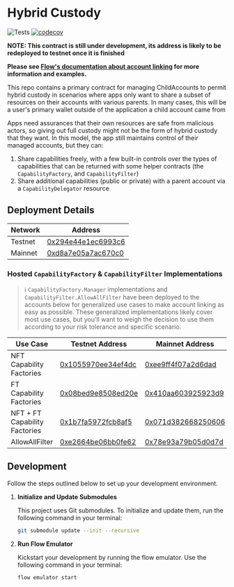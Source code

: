 # Hybrid Custody

![Tests](https://github.com/onflow/hybrid-custody/actions/workflows/integration-tests.yml/badge.svg)
[![codecov](https://codecov.io/gh/onflow/hybrid-custody/branch/main/graph/badge.svg?token=5GWD5NHEKF)](https://codecov.io/gh/onflow/hybrid-custody)

**NOTE: This contract is still under development, its address is likely to be redeployed to testnet once it is
finished**

**Please see [Flow's documentation about account
linking](https://developers.flow.com/concepts/hybrid-custody/guides/linking-accounts) for more information and
examples.**

This repo contains a primary contract for managing ChildAccounts to permit hybrid custody in scenarios where apps only
want to share a subset of resources on their accounts with various parents. In many cases, this will be a user's primary
wallet outside of the application a child account came from

Apps need assurances that their own resources are safe from malicious actors, so giving out full custody might not be
the form of hybrid custody that they want. In this model, the app still maintains control of their managed accounts, but
they can:

1. Share capabilities freely, with a few built-in controls over the types of capabilities that can be returned with some
   helper contracts (the `CapabilityFactory`, and `CapabilityFilter`)
1. Share additional capabilities (public or private) with a parent account via a `CapabilityDelegator` resource

## Deployment Details

| Network | Address                                                                              |
| ------- | ------------------------------------------------------------------------------------ |
| Testnet | [0x294e44e1ec6993c6](https://testnet.contractbrowser.com/account/0x294e44e1ec6993c6) |
| Mainnet | [0xd8a7e05a7ac670c0](https://contractbrowser.com/account/0xd8a7e05a7ac670c0) |

### Hosted `CapabilityFactory` & `CapabilityFilter` Implementations

> :information_source: `CapabilityFactory.Manager` implementations and `CapabilityFilter.AllowAllFilter` have been
> deployed to the accounts below for generalized use cases to make account linking as easy as possible. These
> generalized implementations likely cover most use cases, but you'll want to weigh the decision to use them according
> to your risk tolerance and specific scenario.

| Use Case | Testnet Address                                                                       | Mainnet Address                         |
| -------- | ------------------------------------------------------------------------------------- | --------------------------------------- |
| NFT Capability Factories       | [0x1055970ee34ef4dc](https://f.dnz.dev/0x1055970ee34ef4dc/storage/CapabilityFactory_0x294e44e1ec6993c6) | [0xee9ff4f07a2d6dad](https://f.dnz.dev/0xee9ff4f07a2d6dad/storage/CapabilityFactory_0xd8a7e05a7ac670c0) |
| FT Capability Factories        | [0x08bed9e8508ed20e](https://f.dnz.dev/0x08bed9e8508ed20e/storage/CapabilityFactory_0x294e44e1ec6993c6) | [0x410aa603925923d9](https://f.dnz.dev/0x410aa603925923d9/storage/CapabilityFactory_0xd8a7e05a7ac670c0) |
| NFT + FT Capability Factories  | [0x1b7fa5972fcb8af5](https://f.dnz.dev/0x1b7fa5972fcb8af5/storage/CapabilityFactory_0x294e44e1ec6993c6) | [0x071d382668250606](https://f.dnz.dev/0x071d382668250606/storage/CapabilityFactory_0xd8a7e05a7ac670c0) |
| AllowAllFilter                 | [0xe2664be06bb0fe62](https://f.dnz.dev/0xe2664be06bb0fe62/storage/CapabilityFilter_0x294e44e1ec6993c6) | [0x78e93a79b05d0d7d](https://f.dnz.dev/0x78e93a79b05d0d7d/storage/CapabilityFilter_0xd8a7e05a7ac670c0)  |

## Development

Follow the steps outlined below to set up your development environment.

1. **Initialize and Update Submodules**

   This project uses Git submodules. To initialize and update them, run the following command in your terminal:

   ```bash
   git submodule update --init --recursive
   ```

2. **Run Flow Emulator**

   Kickstart your development by running the flow emulator. Use the following command in your terminal:

   ```bash
   flow emulator start
   ```
